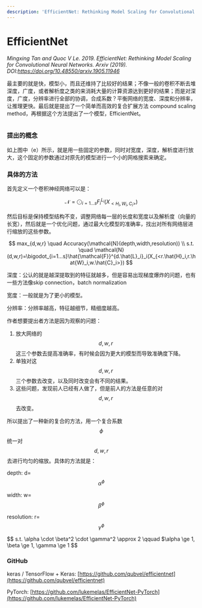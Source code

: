 ```yaml
---
description: 'EfficientNet: Rethinking Model Scaling for Convolutional Neural Networks'
---
```


# EfficientNet

_Mingxing Tan and Quoc V Le. 2019. EfficientNet: Rethinking Model Scaling for Convolutional Neural Networks. Arxiv (2019). DOI:https://doi.org/10.48550/arxiv.1905.11946_

最主要的就是快，模型小，而且还维持了比较好的结果；不像一般的卷积不断去堆深度，广度，或者解析度之类的来消耗大量的计算资源达到更好的结果；而是对深度，广度，分辨率进行全部的协调，合成系数？平衡网络的宽度、深度和分辨率，让推理更快。最后就是提出了一个简单而高效的复合扩展方法 compound scaling method，再根据这个方法提出了一个模型，EfficientNet。

<figure><img src="https://s2.loli.net/2022/08/29/E5XhPnJc9y7QpAD.png" alt=""><figcaption></figcaption></figure>

### **提出的概念**

如上图中（e）所示，就是用一些固定的参数，同时对宽度，深度，解析度进行放大，这个固定的参数通过对原先的模型进行一个小的网格搜索来确定。

### **具体的方法**

首先定义一个卷积神经网络可以是：

$$
\mathcal{N}=\bigodot_{i=1...s}F^{L_i}_i(X_{<H_i,W_i,C_i>})
$$

然后目标是保持模型结构不变，调整网络每一层的长度和宽度以及解析度（向量的长宽），然后就是一个优化问题，通过最大化模型的准确率，找出对所有网络层进行缩放的这些参数。

$$
max_{d,w,r} \quad Accuracy(\mathcal{N}(depth,width,resolution)) \\ s.t. \quad \mathcal{N}(d,w,r)=\bigodot_{i=1...s}\hat{\mathcal{F}}^{d.\hat{L}_i}_i(X_{<r.\hat{H}_i,r.\hat{W}_i,w.\hat{C}_i>})
$$

深度：公认的就是越深提取到的特征就越多，但是容易出现梯度爆炸的问题，也有一些方法像skip connection，batch normalization

宽度：一般就是为了更小的模型。

分辨率：分辨率越高，特征越细节，精细度越高。

作者想要提出者方法是因为观察的问题：

1. 放大网络的$$d,w,r$$这三个参数去提高准确率，有时候会因为更大的模型而导致准确度下降。
2. 单独对这 $$d,w,r$$三个参数去改变，以及同时改变会有不同的结果。
3. 这些问题，发现前人已经有人做了，但是前人的方法是任意的对 $$d,w,r$$ 去改变。

所以提出了一种新的复合的方法，用一个复合系数 $$\phi$$统一对  $$d,w,r$$去进行均匀的缩放。具体的方法就是：

depth: d=$$\alpha^{\phi}$$

width: w=$$\beta^{\phi}$$

resolution: r=$$\gamma^{\phi}$$

$$
s.t. \alpha \cdot \beta^2 \cdot \gamma^2 \approx 2 \qquad $\alpha \ge 1, \beta \ge 1, \gamma \ge 1
$$

### GitHub

keras / TensorFlow + Keras: [https://github.com/qubvel/efficientnet](https://github.com/qubvel/efficientnet)

PyTorch: [https://github.com/lukemelas/EfficientNet-PyTorch](https://github.com/lukemelas/EfficientNet-PyTorch)
